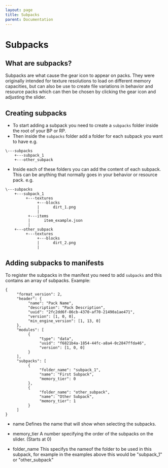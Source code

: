 ```yaml
---
layout: page
title: Subpacks
parent: Documentation
---
```


# Subpacks

## What are subpacks?

Subpacks are what cause the gear icon to appear on packs.
They were originally intended for texture resolutions to 
load on different memory capacities, but can also be use 
to create file variations in behavior and resource packs 
which can then be chosen by clicking the gear icon and 
adjusting the slider.

## Creating subpacks

- To start adding a subpack you need to create a `subpacks` folder inside 
the root of your BP or RP.
- Then inside the `subpacks` folder add a folder for each subpack 
you want to have
e.g.
```
\---subpacks
    +---subpack_1
    +---other_subpack
```
- Inside each of these folders you can add the content of each subpack.
This can be anything that normally goes in your behavior or resource pack.
e.g.
```
\---subpacks
    +---subpack_1
         +---textures
              +---blocks
              |      dirt_1.png
              |
          +---items
          |      item_example.json
          |
    +---other_subpack
         +---textures
              +---blocks
              |      dirt_2.png
              |
```

## Adding subpacks to manifests

To register the subpacks in the manifest 
you need to add `subpacks` and this contains 
an array of subpacks.
Example:
```jsonc
{
     "format_version": 2,
     "header": {
          "name": "Pack Name",
          "description": "Pack Description",
          "uuid": "2fc2dd6f-86cb-4370-af70-21490a1ae471",
          "version": [1, 0, 0],
          "min_engine_version": [1, 13, 0]
     },
     "modules": [
          {
               "type": "data",
               "uuid": "f6821b4a-1854-44fc-a8a4-0c2847ffda46",
               "version": [1, 0, 0]
          }
     ],
     "subpacks": [
          {
               "folder_name": "subpack_1",
               "name": "First Subpack",
               "memory_tier": 0
          },
          {
               "folder_name": "other_subpack",
               "name": "Other Subpack",
               "memory_tier": 1
          }
     ]
}
```
- name
Defines the name that will show when selecting the subpacks.

- memory_tier
A number specifying the order of the subpacks on the slider. (Starts at 0)

- folder_name
This specifys the nameof the folder to be used in this subpack, for 
example in the examples above this would be "subpack_1" or "other_subpack"
